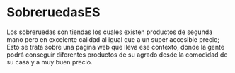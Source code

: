 # SobreruedasES
Los sobreruedas son tiendas los cuales existen productos de segunda mano pero en excelente calidad al igual que a un super accesible precio; Esto se trata sobre una pagina web que lleva ese contexto, donde la gente podrá conseguir diferentes productos de su agrado desde la comodidad de su casa y a muy buen precio.
